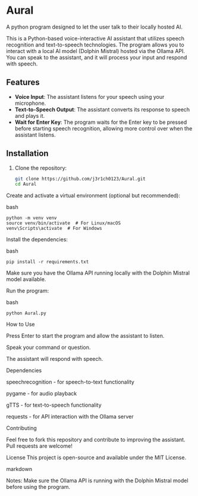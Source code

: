 # Aural
A python program designed to let the user talk to their locally hosted AI.

This is a Python-based voice-interactive AI assistant that utilizes speech recognition and text-to-speech technologies. The program allows you to interact with a local AI model (Dolphin Mistral) hosted via the Ollama API. You can speak to the assistant, and it will process your input and respond with speech.

## Features
- **Voice Input**: The assistant listens for your speech using your microphone.
- **Text-to-Speech Output**: The assistant converts its response to speech and plays it.
- **Wait for Enter Key**: The program waits for the Enter key to be pressed before starting speech recognition, allowing more control over when the assistant listens.

## Installation

1. Clone the repository:

   ```bash
   git clone https://github.com/j3r1ch0123/Aural.git
   cd Aural
Create and activate a virtual environment (optional but recommended):

bash
```
python -m venv venv
source venv/bin/activate  # For Linux/macOS
venv\Scripts\activate  # For Windows
```
Install the dependencies:

bash
```
pip install -r requirements.txt
```

Make sure you have the Ollama API running locally with the Dolphin Mistral model available.

Run the program:

bash
```
python Aural.py
```
How to Use

Press Enter to start the program and allow the assistant to listen.

Speak your command or question.

The assistant will respond with speech.

Dependencies

speechrecognition - for speech-to-text functionality

pygame - for audio playback

gTTS - for text-to-speech functionality

requests - for API interaction with the Ollama server

Contributing

Feel free to fork this repository and contribute to improving the assistant. Pull requests are welcome!

License
This project is open-source and available under the MIT License.

markdown

Notes:
Make sure the Ollama API is running with the Dolphin Mistral model before using the program.
